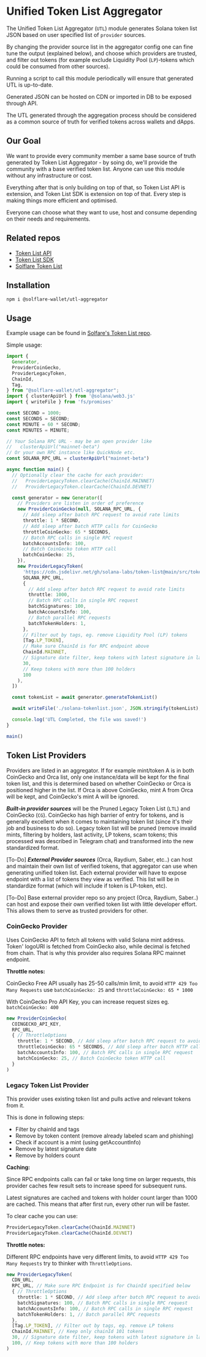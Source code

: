 # Unified Token List Aggregator

The Unified Token List Aggregator (`UTL`) module generates Solana token list JSON based on user specified list of `provider` sources.

By changing the provider source list in the aggregator config one can fine tune the output (explained below), and choose which providers are trusted, and filter out tokens (for example exclude Liquidity Pool (`LP`)-tokens which could be consumed from other sources).

Running a script to call this module periodically will ensure that generated UTL is up-to-date.

Generated JSON can be hosted on CDN or imported in DB to be exposed through API.

The UTL generated through the aggregation process should be considered as a common source of truth for verified tokens across wallets and dApps.

## Our Goal

We want to provide every community member a same base source of truth generated by Token List Aggregator - by soing do, we'll provide the community with a base verified token list. Anyone can use this module without any infrastructure or cost.

Everything after that is only building on top of that, so Token List API is extension, and Token List SDK is extension on top of that. Every step is making things more efficient and optimised.

Everyone can choose what they want to use, host and consume depending on their needs and requirements.

## Related repos

- [Token List API](https://github.com/solflare-wallet/utl-api)
- [Token List SDK](https://github.com/solflare-wallet/utl-sdk)
- [Solflare Token List](https://github.com/solflare-wallet/token-list)


## Installation
```shell
npm i @solflare-wallet/utl-aggregator
```

## Usage

Example usage can be found in [Solfare's Token List repo](https://github.com/solflare-wallet/token-list).


Simple usage: 

```ts
import {
  Generator,
  ProviderCoinGecko,
  ProviderLegacyToken,
  ChainId,
  Tag,
} from "@solflare-wallet/utl-aggregator";
import { clusterApiUrl } from '@solana/web3.js'
import { writeFile } from 'fs/promises'

const SECOND = 1000;
const SECONDS = SECOND;
const MINUTE = 60 * SECOND;
const MINUTES = MINUTE;

// Your Solana RPC URL - may be an open provider like
//   clusterApiUrl("mainnet-beta")
// Or your own RPC instance like QuickNode etc.
const SOLANA_RPC_URL = clusterApiUrl("mainnet-beta")

async function main() {
  // Optionally clear the cache for each provider:
  //   ProviderLegacyToken.clearCache(ChainId.MAINNET)
  //   ProviderLegacyToken.clearCache(ChainId.DEVNET)

  const generator = new Generator([
    // Providers are listen in order of preference
    new ProviderCoinGecko(null, SOLANA_RPC_URL, {
      // Add sleep after batch RPC request to avoid rate limits
      throttle: 1 * SECOND,
      // Add sleep after batch HTTP calls for CoinGecko
      throttleCoinGecko: 65 * SECONDS,
      // Batch RPC calls in single RPC request
      batchAccountsInfo: 100,
      // Batch CoinGecko token HTTP call
      batchCoinGecko: 25,
    }),
    new ProviderLegacyToken(
      'https://cdn.jsdelivr.net/gh/solana-labs/token-list@main/src/tokens/solana.tokenlist.json',
      SOLANA_RPC_URL,
      {
        // Add sleep after batch RPC request to avoid rate limits
        throttle: 1000,
        // Batch RPC calls in single RPC request
        batchSignatures: 100,
        batchAccountsInfo: 100,
        // Batch parallel RPC requests
        batchTokenHolders: 1,
      },
      // Filter out by tags, eg. remove Liquidity Pool (LP) tokens
      [Tag.LP_TOKEN],
      // Make sure ChainId is for RPC endpoint above
      ChainId.MAINNET,
      // Signature date filter, keep tokens with latest signature in last 30 days
      30,
      // Keep tokens with more than 100 holders
      100
    ),
  ])

  const tokenList = await generator.generateTokenList()

  await writeFile('./solana-tokenlist.json', JSON.stringify(tokenList), 'utf8')

  console.log('UTL Completed, the file was saved!')
}

main()

```


## Token List Providers
Providers are listed in an aggregator. If for example mint/token A is in both CoinGecko and Orca list, only one instance/data will be kept for the final token list, and this is determined based on whether CoinGecko or Orca is positioned higher in the list. If Orca is above CoinGecko, mint A from Orca will be kept, and CoinGecko's mint A will be ignored.

_**Built-in provider sources**_ will be the Pruned Legacy Token List (`LTL`) and CoinGecko (`CG`).
CoinGecko has high barrier of entry for tokens, and is generally excellent when it comes to maintaining token list (since it's their job and business to do so).
Legacy token list will be pruned (remove invalid mints, filtering by holders, last activity, LP tokens, scam tokens; this processed was described in Telegram chat) and transformed into the new standardized format.

[To-Do]  _**External Provider sources**_ (Orca, Raydium, Saber, etc..) can host and maintain their own list of verified tokens, that aggregator can use when generating unified token list. 
Each external provider will have to expose endpoint with a list of tokens they view as verified. This list will be in standardize format (which will include if token is LP-token, etc).

[To-Do] Base external provider repo so any project (Orca, Raydium, Saber..) can host and expose their own verified token list with little developer effort. This allows them to serve as trusted providers for other.

### CoinGecko Provider
Uses CoinGecko API to fetch all tokens with valid Solana mint address. 
Token' logoURI is fetched from CoinGecko also, while decimal is fetched from chain.
That is why this provider also requires Solana RPC mainnet endpoint.

**Throttle notes:**

CoinGecko Free API usually has 25-50 calls/min limit, to avoid `HTTP 429 Too Many Requests` use `batchCoinGecko: 25` 
and `throttleCoinGecko: 65 * 1000`

With CoinGecko Pro API Key, you can increase request sizes eg. `batchCoinGecko: 400`

```ts
new ProviderCoinGecko(
  COINGECKO_API_KEY,
  RPC_URL,
  { // ThrottleOptions
    throttle: 1 * SECOND, // Add sleep after batch RPC request to avoid rate limits
    throttleCoinGecko: 65 * SECONDS, // Add sleep after batch HTTP calls for CoinGecko
    batchAccountsInfo: 100, // Batch RPC calls in single RPC request
    batchCoinGecko: 25, // Batch CoinGecko token HTTP call
  }
)

```


### Legacy Token List Provider
This provider uses existing token list and pulls active and relevant tokens from it.

This is done in following steps:
- Filter by chainId and tags 
- Remove by token content (remove already labeled scam and phishing)
- Check if account is a mint (using getAccountInfo)
- Remove by latest signature date
- Remove by holders count

**Caching:**

Since RPC endpoints calls can fail or take long time on larger requests,
this provider caches few result sets to increase speed for subsequent runs.

Latest signatures are cached and tokens with holder count larger than 1000 are cached.
This means that after first run, every other run will be faster.

To clear cache you can use:
```javascript
ProviderLegacyToken.clearCache(ChainId.MAINNET)
ProviderLegacyToken.clearCache(ChainId.DEVNET)
```


**Throttle notes:**

Different RPC endpoints have very different limits, to avoid `HTTP 429 Too Many Requests` try to thinker with `ThrottleOptions`.


```ts
new ProviderLegacyToken(
  CDN_URL,
  RPC_URL, // Make sure RPC Endpoint is for ChainId specified below
  { // ThrottleOptions
    throttle: 1 * SECOND, // Add sleep after batch RPC request to avoid rate limits
    batchSignatures: 100, // Batch RPC calls in single RPC request
    batchAccountsInfo: 100, // Batch RPC calls in single RPC request
    batchTokenHolders: 1, // Batch parallel RPC requests
  },
  [Tag.LP_TOKEN], // Filter out by tags, eg. remove LP tokens
  ChainId.MAINNET, // Keep only chainId 101 tokens 
  30, // Signature date filter, keep tokens with latest signature in last 30 days
  100, // Keep tokens with more than 100 holders 
)

```
